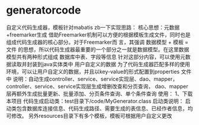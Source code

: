 # generatorcode
自定义代码生成器，模板针对mabatis
zb一下实现思路：
  核心思想：元数据+freemarker生成
  借助Freemarker机制可以方便的根据模板生成文件，同时也是组成代码生成器的核心部分。对于Freemarker而
 言，其强调 数据模型 + 模板 = 文件 的思想，所以代码生成器最重要的一个部分之一就是数据模型。在这里数据
 模型共有两种形式组成
 数据库中表、字段等信息
针对这部分内容，可以使用元数据读取并封装到java实体类中
用户自定义的数据
为了代码生成器匹配多样的使用环境，可以让用户自定义的数据，并且以key-value的形式配置到properties
文件中
说明：自动生成controller、service、service实现层、dao、mapper，
controller、service、service实现层生成增删改查和分页查询，
dao、mapper层再额外生成批量更新、批量添加、分页条件查询、单个条件查询
使用：
1、下载本项目
代码生成启动类：test目录下/code/MyGenerator.class
启动类说明：
启动类包含数据库连接信息、代码生成路径、需要生成的表信息、已经作者信息，均可修改。
另外resources目录下有多个模板，模板可根据用户自定义更改

